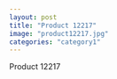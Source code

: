 ```yaml
---
layout: post
title: "Product 12217"
image: "product12217.jpg"
categories: "category1"
---
```

Product 12217
